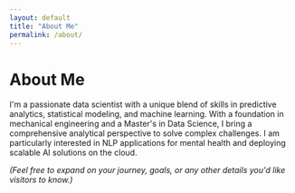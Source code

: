 ```yaml
---
layout: default
title: "About Me"
permalink: /about/
---
```


# About Me

I'm a passionate data scientist with a unique blend of skills in predictive analytics, statistical modeling, and machine learning. With a foundation in mechanical engineering and a Master's in Data Science, I bring a comprehensive analytical perspective to solve complex challenges. I am particularly interested in NLP applications for mental health and deploying scalable AI solutions on the cloud.

*(Feel free to expand on your journey, goals, or any other details you'd like visitors to know.)*

